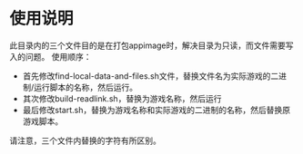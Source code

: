 # 使用说明
此目录内的三个文件目的是在打包appimage时，解决目录为只读，而文件需要写入的问题。
使用顺序：
* 首先修改find-local-data-and-files.sh文件，替换文件名为实际游戏的二进制/运行脚本的名称，然后运行。
* 其次修改build-readlink.sh，替换为游戏名称，然后运行
* 最后修改start.sh，替换为游戏名称和实际游戏的二进制的名称，然后替换原游戏脚本。

请注意，三个文件内替换的字符有所区别。

